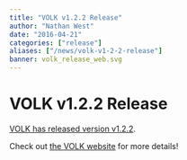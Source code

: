 ```yaml
---
title: "VOLK v1.2.2 Release"
author: "Nathan West"
date: "2016-04-21"
categories: ["release"]
aliases: ["/news/volk-v1-2-2-release"]
banner: volk_release_web.svg
---
```


# VOLK  v1.2.2 Release

[VOLK has released version v1.2.2](http://libvolk.org/release-v122.html).

Check out [the VOLK website](http://libvolk.org/) for more details!
